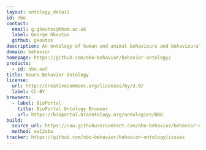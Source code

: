 ```yaml
---
layout: ontology_detail
id: nbo
contact:
  email: g.gkoutos@bham.ac.uk 
  label: George Gkoutos
  github: gkoutos
description: An ontology of human and animal behaviours and behavioural phenotypes
domain: behavior
homepage: https://github.com/obo-behavior/behavior-ontology/
products:
  - id: nbo.owl
title: Neuro Behavior Ontology
license:
  url: http://creativecommons.org/licenses/by/3.0/
  label: CC-BY
browsers:
  - label: BioPortal
    title: BioPortal Ontology Browser
    url: https://bioportal.bioontology.org/ontologies/NBO
build:
  source_url: https://raw.githubusercontent.com/obo-behavior/behavior-ontology/master/nbo.owl
  method: owl2obo
tracker: https://github.com/obo-behavior/behavior-ontology/issues
---
```


